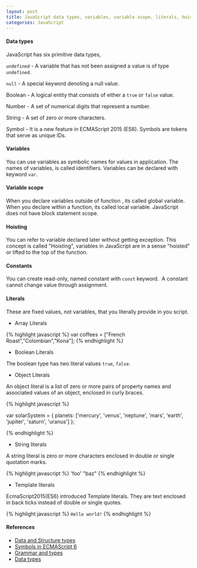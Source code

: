 ```yaml
---
layout: post
title: JavaScript data types, variables, variable scope, literals, hoisting
categories: JavaScript
---
```


#### Data types

JavaScript has six primitive data types,

`undefined` - A variable that has not been assigned a value is of type `undefined`.
	
`null` - A special keyword denoting a null value.

Boolean - A logical entity that consists of either a `true` or `false` value.

Number - A set of numerical digits that represent a number.

String - A set of zero or more characters.

Symbol - It is a new feature in ECMAScript 2015 (ES6).
Symbols are tokens that serve as unique IDs.

#### Variables

You can use variables as symbolic names for values in application. The names of variables, is called identifiers. Variables can be declared with keyword `var`.

#### Variable scope

When you declare variables outside of function , its called global variable. When you declare within a function, its called local variable. JavaScript does not have block statement scope.

#### Hoisting

You can refer to variable declared later without getting exception. This concept is called "Hoisting", variables in JavaScript are in a sense "hoisted" or lifted to the top of the function.

#### Constants

You can create read-only, named constant with `const` keyword.  A constant cannot change value through assignment.

#### Literals

These are fixed values, not variables, that you literally provide in you script.

- Array Literals

{% highlight javascript %}
var coffees = ["French Roast","Colombian","Kona"];
{% endhighlight %}

- Boolean Literals

The boolean type has two literal values `true`, `false`.

- Object Literals

An object literal is a list of zero or more pairs of property names and associated values of an object, enclosed in curly braces.

{% highlight javascript %}

var solarSystem = { 
    planets: ['mercury', 'venus', 'neptune', 'mars', 'earth', 'jupiter', 'saturn', 'uranus']
};

{% endhighlight %}

- String literals

A string literal is zero or more characters enclosed in double or single quotation marks.

{% highlight javascript %}
'foo'
"baz"
{% endhighlight %}

- Template literals

EcmaScript2015(ES6) introduced Template literals. They are text enclosed in back ticks
instead of double or single quotes.

{% highlight javascript %}
`Hello world!`
{% endhighlight %}

#### References
- [Data and Structure types](https://developer.mozilla.org/en-US/docs/Web/JavaScript/Data_structures)
- [Symbols in ECMAScript 6](https://2ality.com/2014/12/es6-symbols.html)
- [Grammar and types](https://developer.mozilla.org/en-US/docs/Web/JavaScript/Guide/Grammar_and_Types)
- [Data types](https://javascript.info/types)